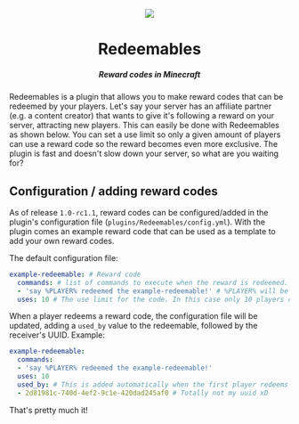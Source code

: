 <p align="center">
  <img src="https://www.spigotmc.org/data/resource_icons/118/118792.jpg?1723289030">
  <h1 align="center">Redeemables</h1>
  <h5 align="center">Reward codes in Minecraft</h5>
</p>

Redeemables is a plugin that allows you to make reward codes that can be redeemed by your players.
Let's say your server has an affiliate partner (e.g. a content creator) that wants to give it's following a reward on your server, attracting new players.
This can easily be done with Redeemables as shown below. You can set a use limit so only a given amount of players can use a reward code so the reward becomes even more exclusive.
The plugin is fast and doesn't slow down your server, so what are you waiting for?

## Configuration / adding reward codes

As of release `1.0-rc1.1`, reward codes can be configured/added in the plugin's configuration file (`plugins/Redeemables/config.yml`).
With the plugin comes an example reward code that can be used as a template to add your own reward codes.

The default configuration file:
```yml
example-redeemable: # Reward code
  commands: # list of commands to execute when the reward is redeemed.
  - 'say %PLAYER% redeemed the example-redeemable!' # %PLAYER% will be replaced with the reward receiver's ingame-name
  uses: 10 # The use limit for the code. In this case only 10 players can redeem 'example-redeemable'
```

When a player redeems a reward code, the configuration file will be updated, adding a `used_by` value to the redeemable, followed by the receiver's UUID.
Example:

```yml
example-redeemable:
  commands:
  - 'say %PLAYER% redeemed the example-redeemable!'
  uses: 10
  used_by: # This is added automatically when the first player redeems the reward
  - 2d81981c-740d-4ef2-9c1e-420dad245af0 # Totally not my uuid xD
```

That's pretty much it!
